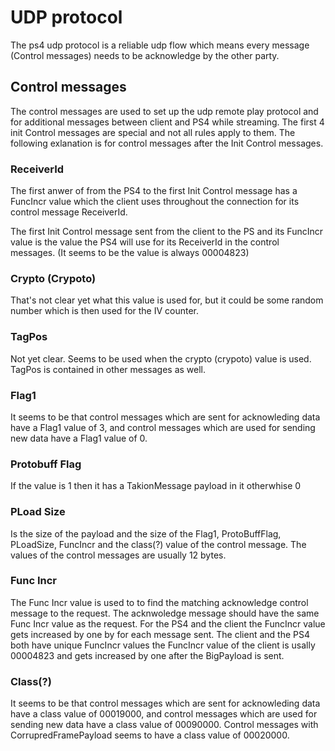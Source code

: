 # UDP protocol

The ps4 udp protocol is a reliable udp flow which means every message (Control messages) needs to be acknowledge by the other party.

## Control messages

The control messages are used to set up the udp remote play protocol and for additional messages between client and PS4 while streaming. The first 4 init Control messages are special and not all rules apply to them. The following exlanation is for control messages after the Init Control messages.

### ReceiverId

The first anwer of from the PS4 to the first Init Control message has a FuncIncr value which the client uses throughout the connection for its control message ReceiverId.

The first Init Control message sent from the client to the PS and its FuncIncr value is the value the PS4 will use for its ReceiverId in the control messages. (It seems to be the value is always 00004823)

### Crypto (Crypoto)

That's not clear yet what this value is used for, but it could be some random number which is then used for the IV counter.

### TagPos

Not yet clear. Seems to be used when the crypto (crypoto) value is used. TagPos is contained in other messages as well.

### Flag1

It seems to be that control messages which are sent for acknowleding data have a Flag1 value of 3, and control messages which are used for sending new data have a Flag1 value of 0.

### Protobuff Flag
If the value is 1 then it has a TakionMessage payload in it otherwhise 0

### PLoad Size

Is the size of the payload and the size of the Flag1, ProtoBuffFlag, PLoadSize, FuncIncr and the class(?) value of the control message. The values of the control messages are usually 12 bytes.

### Func Incr

The Func Incr value is used to to find the matching acknowledge control message to the request. The acknwoledge message should have the same Func Incr value as the request. For the PS4 and the client the FuncIncr value gets increased by one by for each message sent. The client and the PS4 both have unique FuncIncr values the FuncIncr value of the client is usally 00004823 and gets increased by one after the BigPayload is sent.

### Class(?)

It seems to be that control messages which are sent for acknowleding data have a class value of 00019000, and control messages which are used for sending new data have a class value of 00090000.
Control messages with CorrupredFramePayload seems to have a class value of 00020000.
